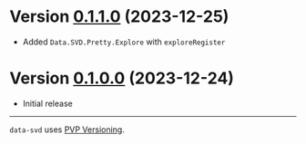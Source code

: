 # Version [0.1.1.0](https://github.com/DistRap/data-svd/compare/0.1.0.0...0.1.1.0) (2023-12-25)

* Added `Data.SVD.Pretty.Explore` with `exploreRegister`

# Version [0.1.0.0](https://github.com/DistRap/data-svd/compare/de41e81...0.1.0.0) (2023-12-24)

* Initial release

---

`data-svd` uses [PVP Versioning][1].

[1]: https://pvp.haskell.org

